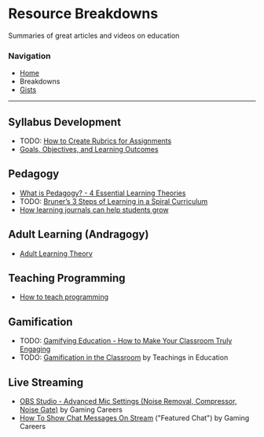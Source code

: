 # Resource Breakdowns
Summaries of great articles and videos on education

### Navigation
- [Home](../index.md)
- Breakdowns
- [Gists](gists/index.md)

---

## Syllabus Development
- TODO: [How to Create Rubrics for Assignments](https://www.youtube.com/watch?v=Fr48veTtVpM)
- [Goals, Objectives, and Learning Outcomes](goals-objectives-learning-outomes.md)

## Pedagogy
- [What is Pedagogy? - 4 Essential Learning Theories](what-is-pedagogy.md)
- TODO: [Bruner’s 3 Steps of Learning in a Spiral Curriculum](https://www.youtube.com/watch?v=rZfAsbhfL_Y)
- [How learning journals can help students grow](how-learning-journals-can-help-students-grow.md)

## Adult Learning (Andragogy)
- [Adult Learning Theory](adult-learning-theory.md)

## Teaching Programming
- [How to teach programming](how-to-teach-programming.md)

## Gamification
- TODO: [Gamifying Education - How to Make Your Classroom Truly Engaging](https://www.youtube.com/watch?v=MuDLw1zIc94)
- TODO: [Gamification in the Classroom](https://www.youtube.com/watch?v=W72DnmSZbr4) by Teachings in Education

## Live Streaming
- [OBS Studio - Advanced Mic Settings (Noise Removal, Compressor, Noise Gate)](twitch-sound-filters.md) by Gaming Careers
- [How To Show Chat Messages On Stream](twitch-featured-chat.md) ("Featured Chat") by Gaming Careers
